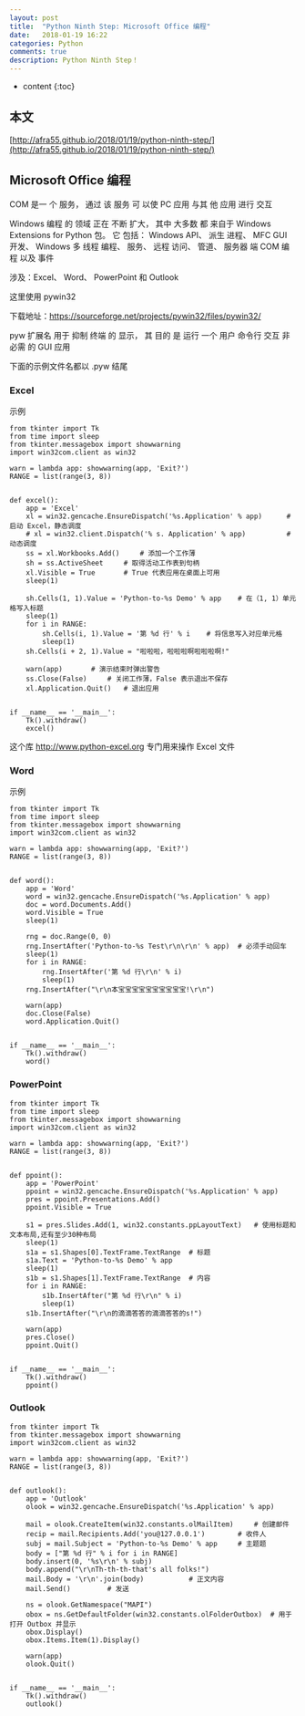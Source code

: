 ```yaml
---
layout: post
title:  "Python Ninth Step: Microsoft Office 编程"
date:   2018-01-19 16:22
categories: Python
comments: true
description: Python Ninth Step！
---
```


* content
{:toc}

## 本文

[http://afra55.github.io/2018/01/19/python-ninth-step/](http://afra55.github.io/2018/01/19/python-ninth-step/)

##  Microsoft Office 编程

COM 是一 个 服务， 通过 该 服务 可 以使 PC 应用 与其 他 应用 进行 交互

Windows 编程 的 领域 正在 不断 扩大， 其中 大多数 都 来自于 Windows Extensions for Python 包。 它 包括： Windows API、 派生 进程、 MFC GUI 开发、 Windows 多 线程 编程、 服务、 远程 访问、 管道、 服务器 端 COM 编程 以及 事件

涉及：Excel、 Word、 PowerPoint 和 Outlook

这里使用 pywin32

下载地址：https://sourceforge.net/projects/pywin32/files/pywin32/

pyw 扩展名 用于 抑制 终端 的 显示， 其 目的 是 运行 一个 用户 命令行 交互 非 必需 的 GUI 应用

下面的示例文件名都以 .pyw 结尾

### Excel

示例

    from tkinter import Tk
    from time import sleep
    from tkinter.messagebox import showwarning
    import win32com.client as win32

    warn = lambda app: showwarning(app, 'Exit?')
    RANGE = list(range(3, 8))


    def excel():
        app = 'Excel'
        xl = win32.gencache.EnsureDispatch('%s.Application' % app)      # 启动 Excel，静态调度
        # xl = win32.client.Dispatch('% s. Application' % app)          # 动态调度
        ss = xl.Workbooks.Add()     # 添加一个工作薄
        sh = ss.ActiveSheet     # 取得活动工作表到句柄
        xl.Visible = True       # True 代表应用在桌面上可用
        sleep(1)

        sh.Cells(1, 1).Value = 'Python-to-%s Demo' % app    # 在（1, 1）单元格写入标题
        sleep(1)
        for i in RANGE:
            sh.Cells(i, 1).Value = '第 %d 行' % i    # 将信息写入对应单元格
            sleep(1)
        sh.Cells(i + 2, 1).Value = "啦啦啦，啦啦啦啊啦啦啦啊!"

        warn(app)       # 演示结束时弹出警告
        ss.Close(False)     # 关闭工作薄，False 表示退出不保存
        xl.Application.Quit()   # 退出应用


    if __name__ == '__main__':
        Tk().withdraw()
        excel()

这个库 http://www.python-excel.org 专门用来操作 Excel 文件

### Word

示例

    from tkinter import Tk
    from time import sleep
    from tkinter.messagebox import showwarning
    import win32com.client as win32

    warn = lambda app: showwarning(app, 'Exit?')
    RANGE = list(range(3, 8))


    def word():
        app = 'Word'
        word = win32.gencache.EnsureDispatch('%s.Application' % app)
        doc = word.Documents.Add()
        word.Visible = True
        sleep(1)

        rng = doc.Range(0, 0)
        rng.InsertAfter('Python-to-%s Test\r\n\r\n' % app)  # 必须手动回车
        sleep(1)
        for i in RANGE:
            rng.InsertAfter('第 %d 行\r\n' % i)
            sleep(1)
        rng.InsertAfter("\r\n本宝宝宝宝宝宝宝宝宝宝!\r\n")

        warn(app)
        doc.Close(False)
        word.Application.Quit()


    if __name__ == '__main__':
        Tk().withdraw()
        word()

### PowerPoint

    from tkinter import Tk
    from time import sleep
    from tkinter.messagebox import showwarning
    import win32com.client as win32

    warn = lambda app: showwarning(app, 'Exit?')
    RANGE = list(range(3, 8))


    def ppoint():
        app = 'PowerPoint'
        ppoint = win32.gencache.EnsureDispatch('%s.Application' % app)
        pres = ppoint.Presentations.Add()
        ppoint.Visible = True

        s1 = pres.Slides.Add(1, win32.constants.ppLayoutText)   # 使用标题和文本布局,还有至少30种布局
        sleep(1)
        s1a = s1.Shapes[0].TextFrame.TextRange  # 标题
        s1a.Text = 'Python-to-%s Demo' % app
        sleep(1)
        s1b = s1.Shapes[1].TextFrame.TextRange  # 内容
        for i in RANGE:
            s1b.InsertAfter("第 %d 行\r\n" % i)
            sleep(1)
        s1b.InsertAfter("\r\n的滴滴答答的滴滴答答的s!")

        warn(app)
        pres.Close()
        ppoint.Quit()


    if __name__ == '__main__':
        Tk().withdraw()
        ppoint()

### Outlook

    from tkinter import Tk
    from tkinter.messagebox import showwarning
    import win32com.client as win32

    warn = lambda app: showwarning(app, 'Exit?')
    RANGE = list(range(3, 8))


    def outlook():
        app = 'Outlook'
        olook = win32.gencache.EnsureDispatch('%s.Application' % app)

        mail = olook.CreateItem(win32.constants.olMailItem)     # 创建邮件
        recip = mail.Recipients.Add('you@127.0.0.1')        # 收件人
        subj = mail.Subject = 'Python-to-%s Demo' % app     # 主题题
        body = ["第 %d 行" % i for i in RANGE]
        body.insert(0, '%s\r\n' % subj)
        body.append("\r\nTh-th-th-that's all folks!")
        mail.Body = '\r\n'.join(body)           # 正文内容
        mail.Send()         # 发送

        ns = olook.GetNamespace("MAPI")
        obox = ns.GetDefaultFolder(win32.constants.olFolderOutbox)  # 用于打开 Outbox 并显示
        obox.Display()
        obox.Items.Item(1).Display()

        warn(app)
        olook.Quit()


    if __name__ == '__main__':
        Tk().withdraw()
        outlook()










